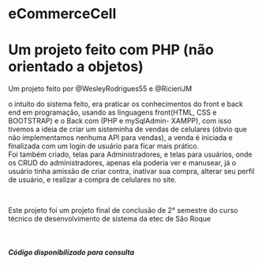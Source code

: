 # eCommerceCell

<h1>Um projeto feito com PHP (não orientado a objetos)</h1>
<p>Um projeto feito por @WesleyRodrigues55 e @RicieriJM<p>
<p> o intuito do sistema feito, era praticar os conhecimentos do front e back end em programação, usando as linguagens front(HTML, CSS e BOOTSTRAP) e o Back com (PHP e mySqlAdmin- XAMPP), com isso tivemos a ideia de criar um sisteminha de vendas de celulares (óbvio que não implementamos nenhuma API para vendas), a venda é iniciada e finalizada com um login de usuário para ficar mais prático.<br> Foi também criado, telas para Administradores, e telas para usuários, onde os CRUD do administradores, apenas ela poderia ver e manusear, já o usuário tinha amissão de criar contra, inativar sua compra, alterar seu perfil de usuário, e realizar a compra de celulares no site.</p>
<br />
<p>Este projeto foi um projeto final de conclusão de 2° semestre do curso técnico de desenvolvimento de sistema da etec de São Roque</p>
<br>
<h5>Código disponibilizado para consulta</h5>

